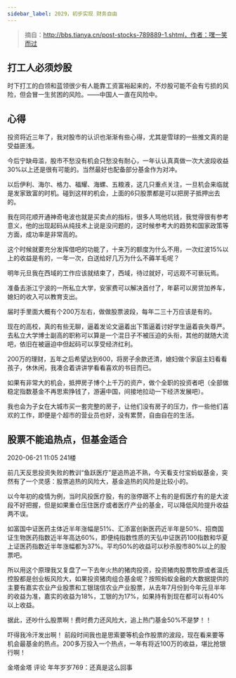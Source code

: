 ```yaml
---
sidebar_label: 2029，初步实现 财务自由
---
```


> 摘自：http://bbs.tianya.cn/post-stocks-789889-1.shtml，作者：嘿一笑而过

## 打工人必须炒股 

时下打工的白领和蓝领很少有人能靠工资富裕起来的，不炒股可能不会有亏损的风险，但会冒一生贫困的风险。——中国人一直在风险中。

## 心得

投资将近三年了，我对股市的认识也渐渐有些心得，尤其是雪球的一些推文真的是受益匪浅。

今后宁缺毋滥，股市不愁没有机会只愁没有耐心，一年认认真真做一次大波段收益30%以上还是很有可能的。当然最好也配备部分基金作为对冲。

以后伊利、海尔、格力、福耀、海螺、五粮液，这几只重点关注，一旦机会来临就是发家致富的时机。碰到这样的机会，上面的6只股票都是可以把房子抵押出去的。

我在同花顺开通神奇电波也就是买卖点的指标，很多人骂他坑钱，我觉得很有参考意义，他的出现起码从纯技术上说是没问题的，这时候参考大的趋势和国家政策等方面，成功率是非常高的。

这个时候就要充分发挥借吧的功能了，十来万的额度为什么不用，一次红波15%以上的收益是有的，一年一次，白送给好几万为什么不薅羊毛呢？

明年元旦我在西域的工作应该就结束了，西域，待过就好，可远观不可亵玩焉。

准备去浙江宁波的一所私立大学，安家费可以解决首付了，年薪可以房贷加养车，媳妇的收入可以教育支出。

届时手里面大概有个200万左右，做做股票波段，每年二三十万应该是有的。 

现在的高校，真的有些无聊，逼着发论文逼着出下策逼着讨好学生逼着丧失尊严。去私立大学博士副高的职称可以算是一个混日子不被压迫的头衔，其他的就随大流吧，依旧在被逼迫中但起码可以享受经济红利。

200万的理财，五年之后希望达到600，将房子余款还清，媳妇做个家庭主妇看看孩子，休休闲，我凑合着讲讲学看看喜欢的书目而已。

如果有非常大的机会，抵押房子博个上千万的资产，做个全职的投资者吧（全部做稳定指数基金不再思索挣钱了，游遍中国，间接地拉动一下经济发展吧）。

我也会为子女在大城市买一套完整的房子，让他们没有房子的压力，作一些他们喜欢的工作，即便是个超市的营业员也好，没有累赘，自由自在的生活。

## 股票不能追热点，但基金适合

2020-06-21 11:05 241楼

前几天反思投资失败的教训“鱼跃医疗”是追热追不熟，今天看支付宝蚂蚁基金，突然有了一个灵感：股票追热的风险大，基金追热的风险是比较小的。

以今年初的疫情为例，当时风投医疗股，有的涨停跟不上有的是假医疗有的是大波段不好把握，但是如果重仓压住医疗或者医疗产业的基金，可以降低风险提升收益两不误。

如富国中证医药主体近半年涨幅是51%、汇添富创新医药近半年是50%、招商国证生物医药指数近半年高达60%，即便纯指数性质的天弘中证医药100指数和华夏上证医药指数近半年涨幅都为37%。平均50%的收益可以秒杀股市80%以上的股票吧。

所以用这个原理我又复盘了一下去年火热的猪肉投资，投资猪肉股票牧原或者温氏控股都是创业板风险大，如果投资猪肉组合基金呢？按照蚂蚁金融的大数据提供的主要有嘉实农业产业股票和工银瑞信农业产业股票，从去年7月份到今年元旦半年的收益为准，嘉实的收益为18%，工银的为17%，如果持有到现在都可以有40%以上收益。

据此，还吵什么股票啊！费时费力还风险大，追上热门基金50%不是梦！！

吓得我冷汗发出啊！ 前段时间我也是思索要等机会作股票的波段，现在看来要等机会最基金的热点。200多万投入一个热点，一年有将近100万的收益，堪比抢银行啊！


金塔金塔 评论 年年岁岁769：还真是这么回事